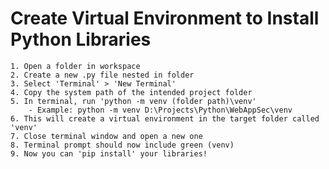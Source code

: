 # Create Virtual Environment to Install Python Libraries

    1. Open a folder in workspace
    2. Create a new .py file nested in folder
    3. Select 'Terminal' > 'New Terminal'
    4. Copy the system path of the intended project folder
    5. In terminal, run 'python -m venv (folder path)\venv'
        - Example: python -m venv D:\Projects\Python\WebAppSec\venv
    6. This will create a virtual environment in the target folder called 'venv'
    7. Close terminal window and open a new one
    8. Terminal prompt should now include green (venv)
    9. Now you can 'pip install' your libraries!

